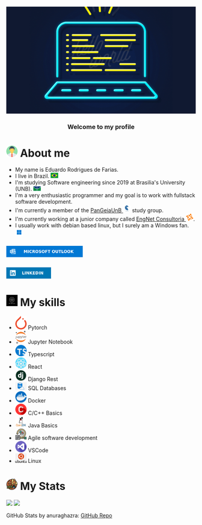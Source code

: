 <p align="center">
  <img src="assets/header.gif" />
</p>

<h3 align='center'>
  Welcome to my profile
</h3>
 
# <img src="assets/about_me.png" width="30"/> About me
- My name is Eduardo Rodrigues de Farias.
- I live in Brazil. <img src="assets/Flag_of_Brazil.png" width="20"/>
- I'm studying Software engineering since 2019 at Brasilia's University (UNB). <img src="assets/UNB.jpg" width="20"/>
- I'm a very enthusiastic programmer and my goal is to work with fullstack software development.
- I'm currently a member of the [PanGeiaUnB <img width="20" src="assets/pangeia.jfif"/>](https://github.com/PanGeiaUnB) study group. 
- I'm currently working at a junior company called [EngNet Consultoria <img src="assets/EngNet.png" width="20"/>](https://engnetconsultoria.com.br/).
- I usually work with debian based linux, but I surely am a Windows fan. <img src="assets/windows.jpg" width="20"/>

### [<img src="./assets/Outlook-badge.svg" height="30"/>](mailto:eduardo.rfarias@outlook.com)

### [<img src="./assets/LinkedIn-badge.svg" height="30"/>](https://www.linkedin.com/in/eduardo-rodrigues-de-farias-212962205/)

# <img src="assets/myskills.jpg" width="30"/> My skills

- <img src="assets/pytorch.png" width="30"/> Pytorch
- <img src="assets/jupyter.png" width="30"/> Jupyter Notebook
- <img src="assets/typescript.png" width="30"/> Typescript
- <img src="assets/react.png" width="30"/> React
- <img src="assets/django.jpg" width="30"/> Django Rest
- <img src="assets/sql.png" width="30"/> SQL Databases
- <img src="assets/docker.png" width="30"/> Docker
- <img src="assets/c.png" width="30"/> C/C++ Basics
- <img src="assets/java.png" width="30"/> Java Basics
- <img src="assets/agile.png" width="30"/> Agile software development
- <img src="assets/vs.png" width="30"/> VSCode
- <img src="assets/ubuntu.png" width="30"/> Linux

# <img src="assets/stats.png" width="30"/> My Stats

<div>
  <img height="150em" src="https://github-readme-stats.vercel.app/api?username=Eduardo-RFarias&count_private=true&show_icons=true&theme=github_dark" />
  <img height="150em" src="https://github-readme-stats.vercel.app/api/top-langs/?username=Eduardo-RFarias&layout=compact&theme=github_dark&hide=jupyter%20notebook" />
</div>

GitHub Stats by anuraghazra: [GitHub Repo](https://github.com/anuraghazra/github-readme-stats)
